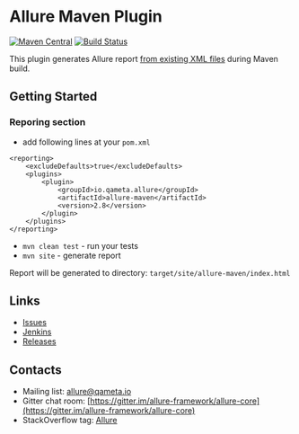 # Allure Maven Plugin 

[![Maven Central](https://maven-badges.herokuapp.com/maven-central/io.qameta.allure/allure-maven/badge.svg?style=flat)](https://maven-badges.herokuapp.com/maven-central/io.qameta.allure/allure-maven) 
[![Build Status](https://ci.qameta.io/buildStatus/icon?job=allure-maven/master)](https://ci.qameta.io/job/allure-maven/job/master/)

This plugin generates Allure report [from existing XML files](https://github.com/allure-framework/allure-core/wiki#gathering-information-about-tests) during Maven build.

## Getting Started

### Reporing section

* add following lines at your `pom.xml`
```
<reporting>
    <excludeDefaults>true</excludeDefaults>
    <plugins>
        <plugin>
            <groupId>io.qameta.allure</groupId>
            <artifactId>allure-maven</artifactId>
            <version>2.8</version>
        </plugin>
    </plugins>
</reporting>
```
* `mvn clean test` - run your tests
* `mvn site` - generate report

Report will be generated tо directory: `target/site/allure-maven/index.html`

## Links

* [Issues](https://github.com/allure-framework/allure-maven/issues)
* [Jenkins](https://ci.qameta.io/job/allure-maven/)
* [Releases](https://github.com/allure-framework/allure-maven/releases)

## Contacts
* Mailing list: [allure@qameta.io](mailto:allure@qameta.io)
* Gitter chat room: [https://gitter.im/allure-framework/allure-core](https://gitter.im/allure-framework/allure-core)
* StackOverflow tag: [Allure](http://stackoverflow.com/questions/tagged/allure)
